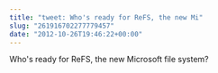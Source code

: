 ```yaml
---
title: "tweet: Who's ready for ReFS, the new Mi"
slug: "261916702277779457"
date: "2012-10-26T19:46:22+00:00"
---
```

Who's ready for ReFS, the new Microsoft file system?